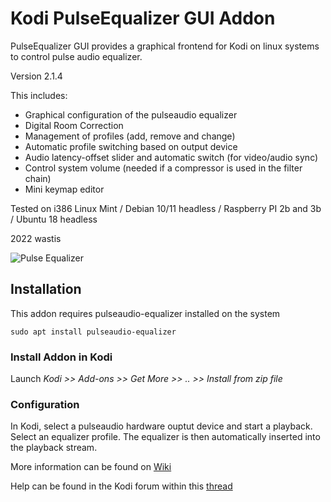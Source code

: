 # Kodi PulseEqualizer GUI Addon

PulseEqualizer GUI provides a graphical frontend for Kodi on linux systems to control pulse audio equalizer. 

Version 2.1.4

This includes:

*	Graphical configuration of the pulseaudio equalizer
*	Digital Room Correction
*	Management of profiles (add, remove and change)
*	Automatic profile switching based on output device
*	Audio latency-offset slider and automatic switch (for video/audio sync)
*	Control system volume (needed if a compressor is used in the filter chain)
*	Mini keymap editor

Tested on i386 Linux Mint / Debian 10/11 headless / Raspberry PI 2b and 3b / Ubuntu 18 headless

2022 wastis

![Pulse Equalizer](/resources/images/Equalizer.png)

## Installation

This addon requires pulseaudio-equalizer installed on the system

	sudo apt install pulseaudio-equalizer	

### Install Addon in Kodi

Launch *Kodi >> Add-ons >> Get More >> .. >> Install from zip file*

### Configuration

In Kodi, select a pulseaudio hardware ouptut device and start a playback. Select an equalizer profile. The equalizer is then automatically inserted into the playback stream. 

More information can be found on [Wiki](https://github.com/wastis/PulseEqualizerGui/wiki)

Help can be found in the Kodi forum within this [thread](https://forum.kodi.tv/showthread.php?tid=360514&pid=3076706#pid3076706)

